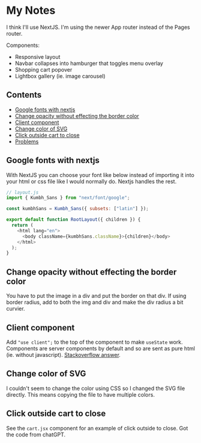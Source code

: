 # My Notes

I think I'll use NextJS. I'm using the newer App router instead of the Pages router.

Components:

- Responsive layout
- Navbar collapses into hamburger that toggles menu overlay
- Shopping cart popover
- Lightbox gallery (ie. image carousel)

## Contents

- [Google fonts with nextjs](#google-fonts-with-nextjs)
- [Change opacity without effecting the border color](#change-opacity-without-effecting-the-border-color)
- [Client component](#client-component)
- [Change color of SVG](#change-color-of-svg)
- [Click outside cart to close](#click-outside-cart-to-close)
- [Problems](#problems)

## Google fonts with nextjs

With NextJS you can choose your font like below instead of importing it into your html or css file like I would normally do. Nextjs handles the rest.

```js
// layout.js
import { Kumbh_Sans } from "next/font/google";

const kumbhSans = Kumbh_Sans({ subsets: ["latin"] });

export default function RootLayout({ children }) {
  return (
    <html lang="en">
      <body className={kumbhSans.className}>{children}</body>
    </html>
  );
}
```

## Change opacity without effecting the border color

You have to put the image in a div and put the border on that div. If using border radius, add to both the img and div and make the div radius a bit curvier.

## Client component

Add `"use client";` to the top of the component to make `useState` work. Components are server components by default and so are sent as pure html (ie. without javascript). [Stackoverflow answer](https://stackoverflow.com/a/74965850).

## Change color of SVG

I couldn't seem to change the color using CSS so I changed the SVG file directly. This means copying the file to have multiple colors.

## Click outside cart to close

See the `cart.jsx` component for an example of click outside to close. Got the code from chatGPT.
